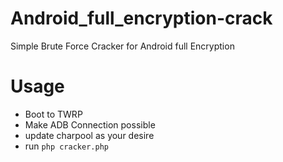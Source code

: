 # Android_full_encryption-crack
Simple Brute Force Cracker for Android full Encryption

# Usage

* Boot to TWRP
* Make ADB Connection possible
* update charpool as your desire
* run `php cracker.php`